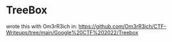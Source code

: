 # TreeBox

wrote this with Om3rR3ich in:
https://github.com/Om3rR3ich/CTF-Writeups/tree/main/Google%20CTF%202022/Treebox
